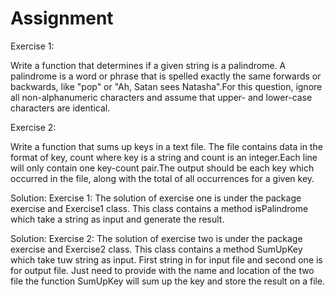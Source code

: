 # Assignment
Exercise 1:

Write a function that determines if a given string is a palindrome. A palindrome is a word or phrase that is spelled exactly the same forwards or backwards, like "pop" or "Ah, Satan sees Natasha".For this question, ignore all non-alphanumeric characters and assume that upper- and lower-case characters are identical. 


Exercise 2:

Write a function that sums up keys in a text file. The file contains data in the format of key, count where key is a string and count is an integer.Each line will only contain one key-count pair.The output should be each key which occurred in the file, along with the total of all occurrences for a given key.


Solution: 
Exercise 1: The solution of exercise one is under the package exercise and Exercise1 class. This class contains a method isPalindrome which take a string as input and generate the result.



Solution: 
Exercise 2: The solution of exercise two is under the package exercise and Exercise2 class. This class contains a method SumUpKey which take tuw string as input. First string in for input file and second one is for output file. Just need to provide with the name and location of the two file the function SumUpKey will sum up the key and store the result on a file.
